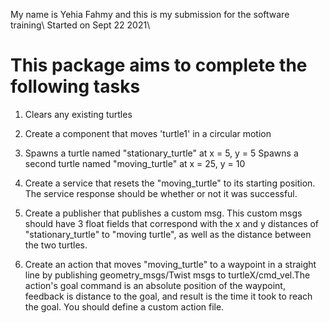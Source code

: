 My name is Yehia Fahmy and this is my submission for the software training\\
Started on Sept 22 2021\\

# This package aims to complete the following tasks

1. Clears any existing turtles
2. Create a component that moves 'turtle1' in a circular motion
3. Spawns a turtle named "stationary_turtle" at x = 5, y = 5
   Spawns a second turtle named "moving_turtle" at x = 25, y = 10
4. Create a service that resets the "moving_turtle" to its starting position. The service response should be whether or not it was successful.
5. Create a publisher that publishes a custom msg. This custom msgs should have 3 float fields that correspond with the x and y distances of "stationary_turtle" to "moving turtle", as well as the distance between the two turtles.

6. Create an action that moves "moving_turtle" to a waypoint in a straight line by publishing geometry_msgs/Twist msgs to turtleX/cmd_vel.The action's goal command is an absolute position of the waypoint, feedback is distance to the goal, and result is the time it took to reach the goal. You should define a custom action file. 